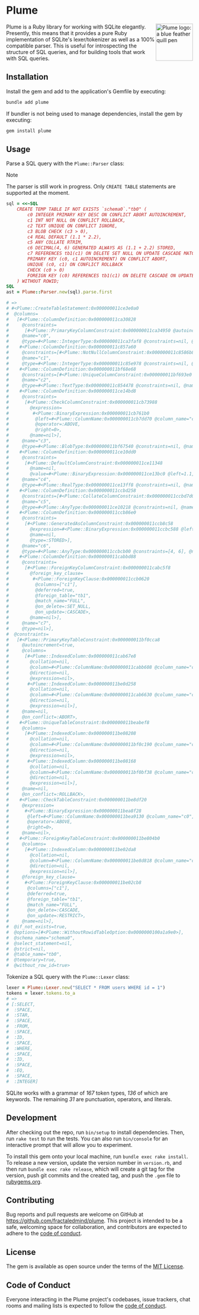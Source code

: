 # Plume

<img src="/assets/logo.svg" width="100" alt="Plume logo: a blue feather quill pen" align="right" />

Plume is a Ruby library for working with SQLite elegantly. Presently, this means that it provides a pure Ruby implementation of SQLite's lexer/tokenizer as well as a 100% compatible parser. This is useful for introspecting the structure of SQL queries, and for building tools that work with SQL queries.

## Installation

Install the gem and add to the application's Gemfile by executing:

```bash
bundle add plume
```

If bundler is not being used to manage dependencies, install the gem by executing:

```bash
gem install plume
```

## Usage

Parse a SQL query with the `Plume::Parser` class:

> [!NOTE]
> The parser is still work in progress. Only `CREATE TABLE` statements are supported at the moment.

```ruby
sql = <<~SQL
	CREATE TEMP TABLE IF NOT EXISTS `schema0`."tb0" (
		c0 INTEGER PRIMARY KEY DESC ON CONFLICT ABORT AUTOINCREMENT,
		c1 INT NOT NULL ON CONFLICT ROLLBACK,
		c2 TEXT UNIQUE ON CONFLICT IGNORE,
		c3 BLOB CHECK (c3 > 0),
		c4 REAL DEFAULT (1.1 * 2.2),
		c5 ANY COLLATE RTRIM,
		c6 DECIMAL(4, 6) GENERATED ALWAYS AS (1.1 + 2.2) STORED,
		c7 REFERENCES tb1(c1) ON DELETE SET NULL ON UPDATE CASCADE MATCH FULL DEFERRABLE INITIALLY DEFERRED,
		PRIMARY KEY (c0, c1 AUTOINCREMENT) ON CONFLICT ABORT,
		UNIQUE (c0, c1) ON CONFLICT ROLLBACK
		CHECK (c0 > 0)
		FOREIGN KEY (c0) REFERENCES tb1(c1) ON DELETE CASCADE ON UPDATE RESTRICT MATCH FULL DEFERRABLE INITIALLY DEFERRED
	) WITHOUT ROWID;
SQL
ast = Plume::Parser.new(sql).parse.first

# =>
# #<Plume::CreateTableStatement:0x000000011ce3e0a0
#  @columns=
#   [#<Plume::ColumnDefinition:0x000000011ca30828
#     @constraints=
#      [#<Plume::PrimaryKeyColumnConstraint:0x000000011ca34950 @autoincrement=true, @direction=:DESC, @name=nil, @on_conflict=:ABORT>],
#     @name="c0",
#     @type=#<Plume::IntegerType:0x000000011ca3faf8 @constraints=nil, @name="INTEGER">>,
#    #<Plume::ColumnDefinition:0x000000011c857a60
#     @constraints=[#<Plume::NotNullColumnConstraint:0x000000011c8586b8 @name=nil, @on_conflict=:ROLLBACK>],
#     @name="c1",
#     @type=#<Plume::IntegerType:0x000000011c85e978 @constraints=nil, @name="INT">>,
#    #<Plume::ColumnDefinition:0x000000011bf68e68
#     @constraints=[#<Plume::UniqueColumnConstraint:0x000000011bf693e0 @name=nil, @on_conflict=:IGNORE>],
#     @name="c2",
#     @type=#<Plume::TextType:0x000000011c854478 @constraints=nil, @name="TEXT">>,
#    #<Plume::ColumnDefinition:0x000000011ce14bd8
#     @constraints=
#      [#<Plume::CheckColumnConstraint:0x000000011cb73988
#        @expression=
#         #<Plume::BinaryExpression:0x000000011cb761b0
#          @left=#<Plume::ColumnName:0x000000011cb7dd70 @column_name="c3", @schema_name=nil, @table_name=nil>,
#          @operator=:ABOVE,
#          @right=0>,
#        @name=nil>],
#     @name="c3",
#     @type=#<Plume::BlobType:0x000000011bf67540 @constraints=nil, @name="BLOB">>,
#    #<Plume::ColumnDefinition:0x000000011ce10dd0
#     @constraints=
#      [#<Plume::DefaultColumnConstraint:0x000000011ce11348
#        @name=nil,
#        @value=#<Plume::BinaryExpression:0x000000011ce13bc0 @left=1.1, @operator=:MULTIPLY, @right=2.2>>],
#     @name="c4",
#     @type=#<Plume::RealType:0x000000011ce13ff8 @constraints=nil, @name="REAL">>,
#    #<Plume::ColumnDefinition:0x000000011ccbd258
#     @constraints=[#<Plume::CollateColumnConstraint:0x000000011ccbd7d0 @collation_name=:RTRIM, @name=nil>],
#     @name="c5",
#     @type=#<Plume::AnyType:0x000000011ce10218 @constraints=nil, @name="ANY">>,
#    #<Plume::ColumnDefinition:0x000000011ccb86e0
#     @constraints=
#      [#<Plume::GeneratedAsColumnConstraint:0x000000011ccb8c58
#        @expression=#<Plume::BinaryExpression:0x000000011ccbc588 @left=1.1, @operator=:ADD, @right=2.2>,
#        @name=nil,
#        @type=:STORED>],
#     @name="c6",
#     @type=#<Plume::AnyType:0x000000011ccbcb00 @constraints=[4, 6], @name="DECIMAL">>,
#    #<Plume::ColumnDefinition:0x000000011cabbd88
#     @constraints=
#      [#<Plume::ForeignKeyColumnConstraint:0x000000011cabc5f8
#        @foreign_key_clause=
#         #<Plume::ForeignKeyClause:0x000000011ccb0620
#          @columns=["c1"],
#          @deferred=true,
#          @foreign_table="tb1",
#          @match_name="FULL",
#          @on_delete=:SET_NULL,
#          @on_update=:CASCADE>,
#        @name=nil>],
#     @name="c7",
#     @type=nil>],
#  @constraints=
#   [#<Plume::PrimaryKeyTableConstraint:0x000000011bf0cca8
#     @autoincrement=true,
#     @columns=
#      [#<Plume::IndexedColumn:0x000000011cab67e8
#        @collation=nil,
#        @column=#<Plume::ColumnName:0x000000011cabb608 @column_name="c0", @schema_name=nil, @table_name=nil>,
#        @direction=nil,
#        @expression=nil>,
#       #<Plume::IndexedColumn:0x000000011be0d258
#        @collation=nil,
#        @column=#<Plume::ColumnName:0x000000011cab6630 @column_name="c1", @schema_name=nil, @table_name=nil>,
#        @direction=nil,
#        @expression=nil>],
#     @name=nil,
#     @on_conflict=:ABORT>,
#    #<Plume::UniqueTableConstraint:0x000000011beabef8
#     @columns=
#      [#<Plume::IndexedColumn:0x000000011be08208
#        @collation=nil,
#        @column=#<Plume::ColumnName:0x000000011bf0c190 @column_name="c0", @schema_name=nil, @table_name=nil>,
#        @direction=nil,
#        @expression=nil>,
#       #<Plume::IndexedColumn:0x000000011be08168
#        @collation=nil,
#        @column=#<Plume::ColumnName:0x000000011bf0bf38 @column_name="c1", @schema_name=nil, @table_name=nil>,
#        @direction=nil,
#        @expression=nil>],
#     @name=nil,
#     @on_conflict=:ROLLBACK>,
#    #<Plume::CheckTableConstraint:0x000000011be8df20
#     @expression=
#      #<Plume::BinaryExpression:0x000000011bea8f28
#       @left=#<Plume::ColumnName:0x000000011bea9130 @column_name="c0", @schema_name=nil, @table_name=nil>,
#       @operator=:ABOVE,
#       @right=0>,
#     @name=nil>,
#    #<Plume::ForeignKeyTableConstraint:0x000000011be804b0
#     @columns=
#      [#<Plume::IndexedColumn:0x000000011be02da8
#        @collation=nil,
#        @column=#<Plume::ColumnName:0x000000011be8d818 @column_name="c0", @schema_name=nil, @table_name=nil>,
#        @direction=nil,
#        @expression=nil>],
#     @foreign_key_clause=
#      #<Plume::ForeignKeyClause:0x000000011be02cb8
#       @columns=["c1"],
#       @deferred=true,
#       @foreign_table="tb1",
#       @match_name="FULL",
#       @on_delete=:CASCADE,
#       @on_update=:RESTRICT>,
#     @name=nil>],
#  @if_not_exists=true,
#  @options=[#<Plume::WithoutRowidTableOption:0x0000000100a1a9e0>],
#  @schema_name="schema0",
#  @select_statement=nil,
#  @strict=nil,
#  @table_name="tb0",
#  @temporary=true,
#  @without_row_id=true>
```

Tokenize a SQL query with the `Plume::Lexer` class:

```ruby
lexer = Plume::Lexer.new("SELECT * FROM users WHERE id = 1")
tokens = lexer.tokens.to_a
# =>
# [:SELECT,
#  :SPACE,
#  :STAR,
#  :SPACE,
#  :FROM,
#  :SPACE,
#  :ID,
#  :SPACE,
#  :WHERE,
#  :SPACE,
#  :ID,
#  :SPACE,
#  :EQ,
#  :SPACE,
#  :INTEGER]
```

SQLite works with a grammar of _167_ token types, _136_ of which are keywords. The remaining _31_ are punctuation, operators, and literals.

## Development

After checking out the repo, run `bin/setup` to install dependencies. Then, run `rake test` to run the tests. You can also run `bin/console` for an interactive prompt that will allow you to experiment.

To install this gem onto your local machine, run `bundle exec rake install`. To release a new version, update the version number in `version.rb`, and then run `bundle exec rake release`, which will create a git tag for the version, push git commits and the created tag, and push the `.gem` file to [rubygems.org](https://rubygems.org).

## Contributing

Bug reports and pull requests are welcome on GitHub at https://github.com/fractaledmind/plume. This project is intended to be a safe, welcoming space for collaboration, and contributors are expected to adhere to the [code of conduct](https://github.com/fractaledmind/plume/blob/main/CODE_OF_CONDUCT.md).

## License

The gem is available as open source under the terms of the [MIT License](https://opensource.org/licenses/MIT).

## Code of Conduct

Everyone interacting in the Plume project's codebases, issue trackers, chat rooms and mailing lists is expected to follow the [code of conduct](https://github.com/fractaledmind/plume/blob/main/CODE_OF_CONDUCT.md).
